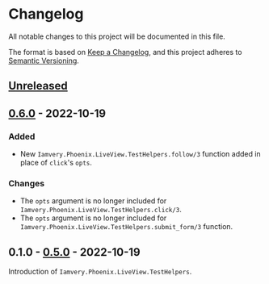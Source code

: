 # Changelog
All notable changes to this project will be documented in this file.

The format is based on [Keep a Changelog](https://keepachangelog.com/en/1.0.0/),
and this project adheres to [Semantic Versioning](https://semver.org/spec/v2.0.0.html).

## [Unreleased]

## [0.6.0] - 2022-10-19

### Added
- New `Iamvery.Phoenix.LiveView.TestHelpers.follow/3` function added in place of `click`'s `opts`.

### Changes
- The `opts` argument is no longer included for `Iamvery.Phoenix.LiveView.TestHelpers.click/3`.
- The `opts` argument is no longer included for `Iamvery.Phoenix.LiveView.TestHelpers.submit_form/3` function.

## 0.1.0 - [0.5.0] - 2022-10-19
Introduction of `Iamvery.Phoenix.LiveView.TestHelpers`.

[Unreleased]: https://github.com/iamvery/iamvery-elixir/compare/v0.6.0...HEAD
[0.6.0]: https://github.com/iamvery/iamvery-elixir/compare/v0.5.0...v0.6.0
[0.5.0]: https://github.com/iamvery/iamvery-elixir/releases/tag/v0.5.0
